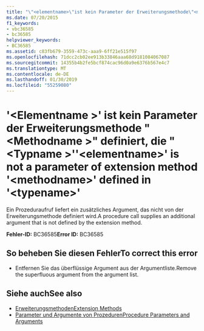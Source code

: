 ```yaml
---
title: "\"<elementname>\"ist kein Parameter der Erweiterungsmethode\"<methodname>\"definiert \"<typename>\""
ms.date: 07/20/2015
f1_keywords:
- vbc36585
- bc36585
helpviewer_keywords:
- BC36585
ms.assetid: c83fb679-3559-473c-aaa9-6ff21e515f97
ms.openlocfilehash: 71dcc2cb02ee913b33846aaa68d9181084067087
ms.sourcegitcommit: 14355b4b2fe5bcf874cac96d0a9e6376b567e4c7
ms.translationtype: MT
ms.contentlocale: de-DE
ms.lasthandoff: 01/30/2019
ms.locfileid: "55259080"
---
```

# <a name="elementname-is-not-a-parameter-of-extension-method-methodname-defined-in-typename"></a><span data-ttu-id="439df-102">'\<Elementname >' ist kein Parameter der Erweiterungsmethode "\<Methodname >" definiert, die "\<Typname >'</span><span class="sxs-lookup"><span data-stu-id="439df-102">'\<elementname>' is not a parameter of extension method '\<methodname>' defined in '\<typename>'</span></span>
<span data-ttu-id="439df-103">Ein Prozeduraufruf liefert ein zusätzliches Argument, das nicht von der Erweiterungsmethode definiert wird.</span><span class="sxs-lookup"><span data-stu-id="439df-103">A procedure call supplies an additional argument that is not defined by the extension method.</span></span>  
  
 <span data-ttu-id="439df-104">**Fehler-ID:** BC36585</span><span class="sxs-lookup"><span data-stu-id="439df-104">**Error ID:** BC36585</span></span>  
  
## <a name="to-correct-this-error"></a><span data-ttu-id="439df-105">So beheben Sie diesen Fehler</span><span class="sxs-lookup"><span data-stu-id="439df-105">To correct this error</span></span>  
  
-   <span data-ttu-id="439df-106">Entfernen Sie das überflüssige Argument aus der Argumentliste.</span><span class="sxs-lookup"><span data-stu-id="439df-106">Remove the superfluous argument from the argument list.</span></span>  
  
## <a name="see-also"></a><span data-ttu-id="439df-107">Siehe auch</span><span class="sxs-lookup"><span data-stu-id="439df-107">See also</span></span>
- [<span data-ttu-id="439df-108">Erweiterungsmethoden</span><span class="sxs-lookup"><span data-stu-id="439df-108">Extension Methods</span></span>](../../visual-basic/programming-guide/language-features/procedures/extension-methods.md)
- [<span data-ttu-id="439df-109">Parameter und Argumente von Prozeduren</span><span class="sxs-lookup"><span data-stu-id="439df-109">Procedure Parameters and Arguments</span></span>](../../visual-basic/programming-guide/language-features/procedures/procedure-parameters-and-arguments.md)

